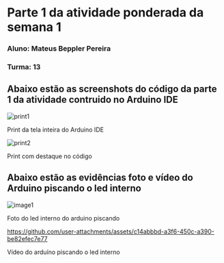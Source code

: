 # Parte 1 da atividade ponderada da semana 1

### Aluno: Mateus Beppler Pereira
### Turma: 13

## Abaixo estão as screenshots do código da parte 1 da atividade contruido no Arduino IDE

![print1](https://github.com/user-attachments/assets/22b14c55-e5c6-41d8-b4d7-8ec2a638d5d3)

Print da tela inteira do Arduino IDE

![print2](https://github.com/user-attachments/assets/24b4c372-fa56-4040-806d-e82faa99f0be)

Print com destaque no código

## Abaixo estão as evidências foto e vídeo do Arduino piscando o led interno

![image1](https://github.com/user-attachments/assets/65873aad-8032-4335-8326-80e1480f92dc)

Foto do led interno do arduino piscando

https://github.com/user-attachments/assets/c14abbbd-a3f6-450c-a390-be82efec7e77

Vídeo do arduíno piscando o led interno
